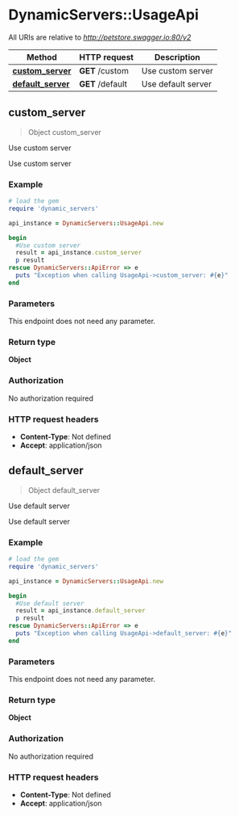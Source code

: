 # DynamicServers::UsageApi

All URIs are relative to *http://petstore.swagger.io:80/v2*

| Method | HTTP request | Description |
| ------ | ------------ | ----------- |
| [**custom_server**](UsageApi.md#custom_server) | **GET** /custom | Use custom server |
| [**default_server**](UsageApi.md#default_server) | **GET** /default | Use default server |


## custom_server

> Object custom_server

Use custom server

Use custom server

### Example

```ruby
# load the gem
require 'dynamic_servers'

api_instance = DynamicServers::UsageApi.new

begin
  #Use custom server
  result = api_instance.custom_server
  p result
rescue DynamicServers::ApiError => e
  puts "Exception when calling UsageApi->custom_server: #{e}"
end
```

### Parameters

This endpoint does not need any parameter.

### Return type

**Object**

### Authorization

No authorization required

### HTTP request headers

- **Content-Type**: Not defined
- **Accept**: application/json


## default_server

> Object default_server

Use default server

Use default server

### Example

```ruby
# load the gem
require 'dynamic_servers'

api_instance = DynamicServers::UsageApi.new

begin
  #Use default server
  result = api_instance.default_server
  p result
rescue DynamicServers::ApiError => e
  puts "Exception when calling UsageApi->default_server: #{e}"
end
```

### Parameters

This endpoint does not need any parameter.

### Return type

**Object**

### Authorization

No authorization required

### HTTP request headers

- **Content-Type**: Not defined
- **Accept**: application/json

